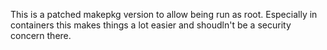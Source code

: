 This is a patched makepkg version to allow being run as root. 
Especially in containers this makes things a lot easier and shoudln't be a security concern there.
